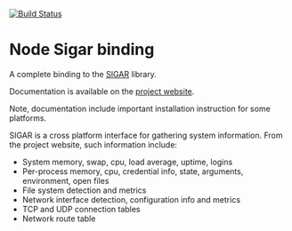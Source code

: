 [![Build Status](https://secure.travis-ci.org/wdavidw/node-sigar.png)](http://travis-ci.org/wdavidw/node-sigar)

Node Sigar binding
==================

A complete binding to the [SIGAR](http://support.hyperic.com/display/SIGAR/Home) library.

Documentation is available on the [project website](http://www.adaltas.com/projects/node-sigar).

Note, documentation include important installation instruction for some platforms.

SIGAR is a cross platform interface for gathering system information. From the project website, such information include:

*   System memory, swap, cpu, load average, uptime, logins
*   Per-process memory, cpu, credential info, state, arguments, environment, open files
*   File system detection and metrics
*   Network interface detection, configuration info and metrics
*   TCP and UDP connection tables
*   Network route table

